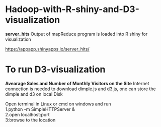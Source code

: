 # Hadoop-with-R-shiny-and-D3-visualization
**server_hits**
Output of mapReduce program is loaded into R shiny for visualization 

https://appapp.shinyapps.io/server_hits/

# To run D3-visualization
**Avearage Sales and Number of Monthly Visitors on the Site**
Internet connection is needed to download dimple.js and d3.js, one can store the dimple and d3 on local Disk

Open terminal in Linux or cmd on windows and run<br/>
1.python -m SimpleHTTPServer &<br/>
2.open localhost:port<br/>
3:browse to the location<br/>

